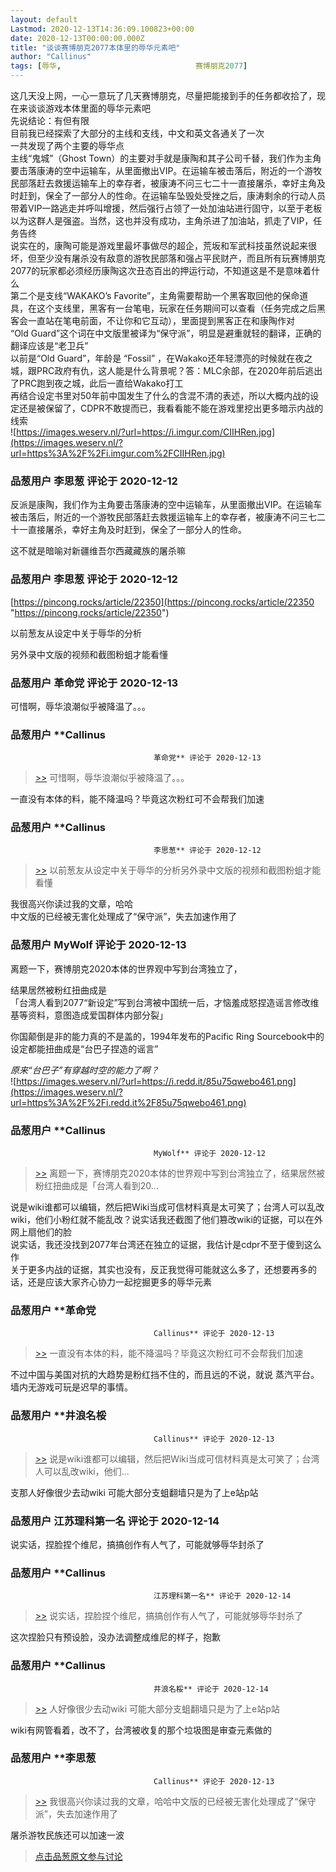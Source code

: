 ```yaml
---
layout: default
Lastmod: 2020-12-13T14:36:09.100823+00:00
date: 2020-12-13T00:00:00.000Z
title: "谈谈赛博朋克2077本体里的辱华元素吧"
author: "Callinus"
tags: [辱华,								赛博朋克2077]
---
```


这几天没上网，一心一意玩了几天赛博朋克，尽量把能接到手的任务都收拾了，现在来谈谈游戏本体里面的辱华元素吧  
先说结论：有但有限  
目前我已经探索了大部分的主线和支线，中文和英文各通关了一次  
一共发现了两个主要的辱华点  
主线“鬼城”（Ghost Town）的主要对手就是康陶和其子公司千替，我们作为主角要击落康涛的空中运输车，从里面撤出VIP。在运输车被击落后，附近的一个游牧民部落赶去救援运输车上的幸存者，被康涛不问三七二十一直接屠杀，幸好主角及时赶到，保全了一部分人的性命。在运输车坠毁处受挫之后，康涛剩余的行动人员带着VIP一路逃走并呼叫增援，然后强行占领了一处加油站进行固守，以至于老板以为这群人是强盗。当然，这也并没有成功，主角杀进了加油站，抓走了VIP，任务告终  
说实在的，康陶可能是游戏里最坏事做尽的超企，荒坂和军武科技虽然说起来很坏，但至少没有屠杀没有敌意的游牧民部落和强占平民财产，而且所有玩赛博朋克2077的玩家都必须经历康陶这次丑态百出的押运行动，不知道这是不是意味着什么  
第二个是支线“WAKAKO’s Favorite”，主角需要帮助一个黑客取回他的保命道具，在这个支线里，黑客有一台笔电，玩家在任务期间可以查看（任务完成之后黑客会一直站在笔电前面，不让你和它互动），里面提到黑客正在和康陶作对  
“Old Guard”这个词在中文版里被译为“保守派”，明显是避重就轻的翻译，正确的翻译应该是“老卫兵”  
以前是“Old Guard”，年龄是 “Fossil” ，在Wakako还年轻漂亮的时候就在夜之城，跟PRC政府有仇，这人能是什么背景呢？答：MLC余部，在2020年前后逃出了PRC跑到夜之城，此后一直给Wakako打工  
再结合设定书里对50年前中国发生了什么的含混不清的表述，所以大概内战的设定还是被保留了，CDPR不敢提而已，我看看能不能在游戏里挖出更多暗示内战的线索  
![https://images.weserv.nl/?url=https://i.imgur.com/CIIHRen.jpg](https://images.weserv.nl/?url=https%3A%2F%2Fi.imgur.com%2FCIIHRen.jpg)

            
### 品葱用户 **李思葱** 评论于 2020-12-12
        
反派是康陶，我们作为主角要击落康涛的空中运输车，从里面撤出VIP。在运输车被击落后，附近的一个游牧民部落赶去救援运输车上的幸存者，被康涛不问三七二十一直接屠杀，幸好主角及时赶到，保全了一部分人的性命。  
  
这不就是暗喻对新疆维吾尔西藏藏族的屠杀嘛
        


            
### 品葱用户 **李思葱** 评论于 2020-12-12
        
[https://pincong.rocks/article/22350](https://pincong.rocks/article/22350 "https://pincong.rocks/article/22350")  
  
以前葱友从设定中关于辱华的分析  
  
另外录中文版的视频和截图粉蛆才能看懂
        


            
### 品葱用户 **革命党** 评论于 2020-12-13
        
可惜啊，辱华浪潮似乎被降温了。。。
        


            
### 品葱用户 **Callinus				
									革命党** 评论于 2020-12-13
        
> [\>>]( "/article/item_id-563007#") 可惜啊，辱华浪潮似乎被降温了。。。

  
  
一直没有本体的料，能不降温吗？毕竟这次粉红可不会帮我们加速
        


            
### 品葱用户 **Callinus				
									李思葱** 评论于 2020-12-12
        
> [\>>]( "/article/item_id-563006#") 以前葱友从设定中关于辱华的分析另外录中文版的视频和截图粉蛆才能看懂

  
  
我很高兴你读过我的文章，哈哈  
中文版的已经被无害化处理成了“保守派”，失去加速作用了
        


            
### 品葱用户 **MyWolf** 评论于 2020-12-13
        
离题一下，赛博朋克2020本体的世界观中写到台湾独立了，  
  
结果居然被粉红扭曲成是  
「台湾人看到2077“新设定”写到台湾被中国统一后，才恼羞成怒捏造谣言修改维基等资料，意图造成爱国群体内部分裂」  
  
你国颠倒是非的能力真的不是盖的，1994年发布的Pacific Ring Sourcebook中的设定都能扭曲成是“台巴子捏造的谣言”  
  
_原来“台巴子”有穿越时空的能力了啊？_  
![https://images.weserv.nl/?url=https://i.redd.it/85u75qwebo461.png](https://images.weserv.nl/?url=https%3A%2F%2Fi.redd.it%2F85u75qwebo461.png)
        


            
### 品葱用户 **Callinus				
									MyWolf** 评论于 2020-12-12
        
> [\>>]( "/article/item_id-563021#") 离题一下，赛博朋克2020本体的世界观中写到台湾独立了，结果居然被粉红扭曲成是「台湾人看到20...

  
说是wiki谁都可以编辑，然后把Wiki当成可信材料真是太可笑了；台湾人可以乱改wiki，他们小粉红就不能乱改？说实话我还截图了他们篡改wiki的证据，可以在外网上扇他们的脸  
说实话，我还没找到2077年台湾还在独立的证据，我估计是cdpr不至于傻到这么作  
关于更多内战的证据，其实也没有，反正我觉得可能就这么多了，还想要再多的话，还是应该大家齐心协力一起挖掘更多的辱华元素
        


            
### 品葱用户 **革命党				
									Callinus** 评论于 2020-12-13
        
> [\>>]( "/article/item_id-563015#") 一直没有本体的料，能不降温吗？毕竟这次粉红可不会帮我们加速

  
  
不过中国与美国对抗的大趋势是粉红挡不住的，而且远的不说，就说 蒸汽平台。墙内无游戏可玩是迟早的事情。
        


            
### 品葱用户 **井浪名桵				
									Callinus** 评论于 2020-12-13
        
> [\>>]( "/article/item_id-563074#") 说是wiki谁都可以编辑，然后把Wiki当成可信材料真是太可笑了；台湾人可以乱改wiki，他们...

  
支那人好像很少去动wiki 可能大部分支蛆翻墙只是为了上e站p站
        


            
### 品葱用户 **江苏理科第一名** 评论于 2020-12-14
        
说实话，捏脸捏个维尼，搞搞创作有人气了，可能就够辱华封杀了
        


            
### 品葱用户 **Callinus				
									江苏理科第一名** 评论于 2020-12-14
        
> [\>>]( "/article/item_id-563309#") 说实话，捏脸捏个维尼，搞搞创作有人气了，可能就够辱华封杀了

  
  
这次捏脸只有预设脸，没办法调整成维尼的样子，抱歉
        


            
### 品葱用户 **Callinus				
									井浪名桵** 评论于 2020-12-14
        
> [\>>]( "/article/item_id-563300#") 人好像很少去动wiki 可能大部分支蛆翻墙只是为了上e站p站

  
  
wiki有网管看着，改不了，台湾被收复的那个垃圾图是审查元素做的
        


            
### 品葱用户 **李思葱				
									Callinus** 评论于 2020-12-13
        
> [\>>]( "/article/item_id-563016#") 我很高兴你读过我的文章，哈哈中文版的已经被无害化处理成了“保守派”，失去加速作用了

  
  
屠杀游牧民族还可以加速一波
        






> [点击品葱原文参与讨论](https://pincong.rocks/article/27346)


